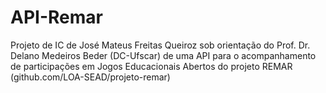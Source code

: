# API-Remar
Projeto de IC de José Mateus Freitas Queiroz sob orientação do Prof. Dr. Delano Medeiros Beder (DC-Ufscar) de uma API para o acompanhamento de participações em Jogos Educacionais Abertos do projeto REMAR (github.com/LOA-SEAD/projeto-remar)
